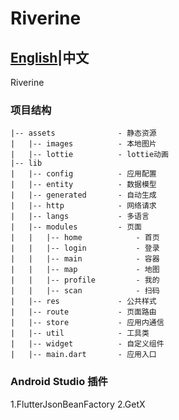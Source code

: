 # Riverine

## [English](README-EN.md)|中文

Riverine

### 项目结构
```
|-- assets              - 静态资源
|   |-- images          - 本地图片
|   |-- lottie          - lottie动画
|-- lib
|   |-- config          - 应用配置
|   |-- entity          - 数据模型
|   |-- generated       - 自动生成
|   |-- http            - 网络请求
|   |-- langs           - 多语言
|   |-- modules         - 页面
|   |   |-- home            - 首页
|   |   |-- login           - 登录
|   |   |-- main            - 容器
|   |   |-- map             - 地图
|   |   |-- profile         - 我的
|   |   |-- scan            - 扫码
|   |-- res             - 公共样式
|   |-- route           - 页面路由
|   |-- store           - 应用内通信
|   |-- util            - 工具类
|   |-- widget          - 自定义组件
|   |-- main.dart       - 应用入口
```

### Android Studio 插件

1.FlutterJsonBeanFactory
2.GetX